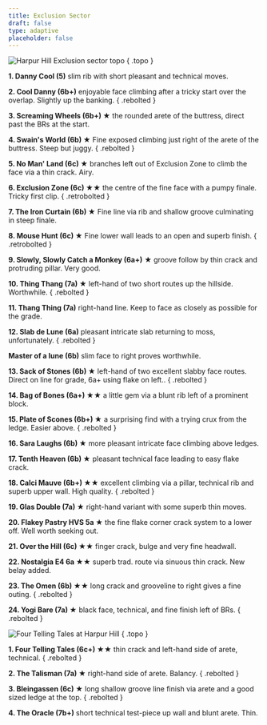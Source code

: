 ```yaml
---
title: Exclusion Sector
draft: false
type: adaptive
placeholder: false
---
```


![Harpur Hill Exclusion sector topo](https://sportclimbs.uk/img/peak/buxton/hh-exclusion.jpg)
{ .topo }

**1. Danny Cool (5)** slim rib with short pleasant and technical moves.

**2. Cool Danny (6b+)** enjoyable face climbing after a tricky start over the overlap. Slightly up the banking.
{ .rebolted } 

**3. Screaming Wheels (6b+) &starf;** the rounded arete of the buttress, direct past the BRs at the start. 

**4. Swain's World (6b) &starf;** Fine exposed climbing just right of the arete of the buttress. Steep but juggy.
{ .rebolted } 

**5. No Man' Land (6c) &starf;** branches left out of Exclusion Zone to climb the face via a thin crack. Airy. 

**6. Exclusion Zone (6c) &starf;&starf;** the centre of the fine face with a pumpy finale. Tricky first clip. { .retrobolted } 

**7. The Iron Curtain (6b) &starf;** Fine line via rib and shallow groove culminating in steep finale. 

**8. Mouse Hunt (6c) &starf;** Fine lower wall leads to an open and superb finish.
{ .retrobolted }

**9. Slowly, Slowly Catch a Monkey (6a+)** &starf; groove follow by thin crack and protruding pillar. Very good. 

**10. Thing Thang (7a) &starf;** left-hand of two short routes up the hillside. Worthwhile.
{ .rebolted } 

**11. Thang Thing (7a)** right-hand line. Keep to face as closely as possible for the grade. 

**12. Slab de Lune (6a)** pleasant intricate slab returning to moss, unfortunately.
{ .rebolted } 

**Master of a lune (6b)** slim face to right proves worthwhile. 

**13. Sack of Stones (6b) &starf;** left-hand of two excellent slabby face routes. Direct on line for grade, 6a+ using flake on left..
{ .rebolted } 

**14. Bag of Bones (6a+) &starf;&starf;** a little gem via a blunt rib left of a prominent block. 

**15. Plate of Scones (6b+) &starf;** a surprising find with a trying crux from the ledge. Easier above.
{ .rebolted } 

**16. Sara Laughs (6b) &starf;** more pleasant intricate face climbing above ledges. 

**17. Tenth Heaven (6b) &starf;** pleasant technical face leading to easy flake crack. 

**18. Calci Mauve (6b+) &starf;&starf;** excellent climbing via a pillar, technical rib and superb upper wall. High quality.
{ .rebolted } 

**19. Glas Double (7a) &starf;** right-hand variant with some superb thin moves. 

**20. Flakey Pastry HVS 5a &starf;** the fine flake corner crack system to a lower off. Well worth seeking out. 

**21. Over the Hill (6c) &starf;&starf;** finger crack, bulge and very fine headwall. 

**22. Nostalgia E4 6a &starf;&starf;** superb trad. route via sinuous thin crack. New belay added. 

**23. The Omen (6b) &starf;&starf;** long crack and grooveline to right gives a fine outing.
{ .rebolted } 

**24. Yogi Bare (7a) &starf;** black face, technical, and fine finish left of BRs.
{ .rebolted } 

![Four Telling Tales at Harpur Hill](https://sportclimbs.uk/img/peak/buxton/Harpur-Hill_Four-Telling-Tales.jpg)
{ .topo }

**1.  Four Telling Tales (6c+) &starf;&starf;** thin crack and left-hand side of arete, technical.
{ .rebolted }

**2.  The Talisman (7a) &starf;** right-hand side of arete. Balancy. { .rebolted }

**3.  Bleingassen (6c) &starf;** long shallow groove line finish via arete and a good sized ledge at the top.
{ .rebolted }

**4.  The Oracle (7b+)** short technical test-piece up wall and blunt arete. Thin.
